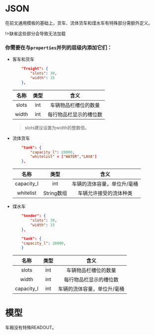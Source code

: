 # JSON
在前文通用模板的基础上，货车、流体货车和煤水车有特殊部分需额外定义。

!>缺省这些部分会导致无法加载



### 你需要在与`properties`并列的层级内添加它们：

* 客车和货车
    
    ```json
        "freight": {
            "slots": 30,
            "width": 15
        },
    ```
    |  名称   | 类型  |     	含义     |
    |:-----:|:---:|:-----------:|
    | slots | int | 车辆物品栏槽位的数量  |
    | width | int | 每行物品栏显示的槽位数 |
    
    >slots建议设置为width的整数倍。

* 流体货车
    
    ```json
        "tank": {
            "capacity_l": 20000,
            "whitelist" = ["WATER","LAVA"]
        },
    ```
    
    |     名称     |    类型    |      	含义       |
    |:----------:|:--------:|:--------------:|
    | capacity_l |   int    | 车辆的流体容量，单位升/毫桶 |
    | whitelist  | String数组 |  车辆允许接受的流体种类   |

* 煤水车

    ```json
        "tender": {
            "slots": 30,
            "width": 15
        },
    
        "tank": {
        "capacity_l": 20000,
        }
    ```

    |     名称     | 类型  |      	含义       |
    |:----------:|:---:|:--------------:|
    |   slots    | int |   车辆物品栏槽位的数量   |
    |   width    | int |  每行物品栏显示的槽位数   |
    | capacity_l | int | 车辆的流体容量，单位升/毫桶 |

# 模型

车厢没有特殊READOUT。
